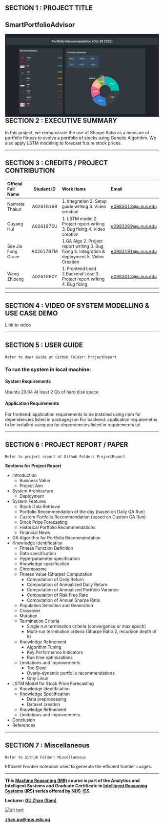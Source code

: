 ## SECTION 1 : PROJECT TITLE
## SmartPortfolioAdvisor

<img src="./img/SmartPortfolioAdvisor.png"
     style="float: left; margin-right: 0px;" />

---

## SECTION 2 : EXECUTIVE SUMMARY

In this project, we demonstrate the use of Sharpe Ratio as a measure of portfolio fitness to evolve a portfolio of stocks using Genetic Algorithm. We also apply LSTM modeling to forecast future stock prices.


---

## SECTION 3 : CREDITS / PROJECT CONTRIBUTION

| Official Full Name  | Student ID | Work Items | Email |
| :------------ |:---------------:| :-----| :-----|
| Namrata Thakur | A0261619B | 1. Integration 2. Setup guide writing 3. Video creation | e0983013@u.nus.edu |
| Ouyang Hui | A0261875U | 1. LSTM model 2. Project report writing 3. Bug fixing 4. Video creation| e0983269@u.nus.edu |
| See Jia Fong Grace | A0261797M | 1.GA Algo 2. Project report writing 3. Bug fixing 4. Integration & deployment 5. Video Creation | e0983191@u.nus.edu |
| Wang Zhipeng | A0261980Y | 1. Frontend Lead 2.Backend Lead 3. Project report writing 4. Bug fixing | e0983013@u.nus.edu  |

---

## SECTION 4 : VIDEO OF SYSTEM MODELLING & USE CASE DEMO

Link to video

---

## SECTION 5 : USER GUIDE

`Refer to User Guide at Github Folder: ProjectReport`

### To run the system in local machine:
#### System Requirements
Ubuntu 20.04
At least 2 Gb of hard disk space

#### Application Requirements
For frontend: application requirements to be installed using npm for dependencies listed in package.json
For backend: application requiremetns to be installed using pip for dependencies listed in requirements.txt



---
## SECTION 6 : PROJECT REPORT / PAPER

`Refer to project report at Github Folder: ProjectReport`

**Sections for Project Report**
- Introduction
  - Business Value
  - Project Aim
- System Architecture
  - Deployment
- System Features
  - Stock Data Retrieval
  - Portfolio Recommendation of the day (based on Daily GA Run)
  - Custom Portfolio Recommendation (based on Custom GA Run)
  - Stock Price Forecasting
  - Historical Portfolio Recommendations
  - Financial News
- GA Algorithm for Portfolio Recommendation
- Knowledge Identification
    - Fitness Function Definition
    - Data specification
    - Hyperparameter specification
  - Knowledge specification
  - Chromosome
  - Fitness Value (Sharpe) Computation
    - Computation of Daily Return
    - Computation of Annualized Daily Return
    - Computation of Annualized Portfolio Variance
    - Computation of Risk Free Rate
    - Computation of Annual Sharpe Ratio
  - Population Selection and Generation
  - Crossover
  - Mutation
  - Termination Criteria
    - Single run termination criteria (convergence or max epoch)
    - Multi-run termination criteria (Sharpe Ratio 2, recursion depth of 5)
  - Knowledge Refinement
    - Algorithm Tuning
    - Key Performance Indicators
    - Run time optimizations
  - Limitations and Improvements
    - Too Slow!
    - Overly-dynamic portfolio recommendations
    - Only Linux
- LSTM Model for Stock Price Forecasting
  - Knowledge Identification
  - Knowledge Specification
    - Data preprocessing
    - Dataset creation
  - Knowledge Refinement
  - Limitations and improvements
- Conclusion
- References

---
## SECTION 7 : Miscellaneous

`Refer to Github Folder: Miscellaneous`

Efficient Frontier notebook used to generate the efficient frontier images.

---

**This [Machine Reasoning (MR)](https://www.iss.nus.edu.sg/executive-education/course/detail/machine-reasoning "Machine Reasoning") course is part of the Analytics and Intelligent Systems and Graduate Certificate in [Intelligent Reasoning Systems (IRS)](https://www.iss.nus.edu.sg/stackable-certificate-programmes/intelligent-systems "Intelligent Reasoning Systems") series offered by [NUS-ISS](https://www.iss.nus.edu.sg "Institute of Systems Science, National University of Singapore").**

**Lecturer: [GU Zhan (Sam)](https://www.iss.nus.edu.sg/about-us/staff/detail/201/GU%20Zhan "GU Zhan (Sam)")**

[![alt text](https://www.iss.nus.edu.sg/images/default-source/About-Us/7.6.1-teaching-staff/sam-website.tmb-.png "Let's check Sam' profile page")](https://www.iss.nus.edu.sg/about-us/staff/detail/201/GU%20Zhan)

**zhan.gu@nus.edu.sg**


